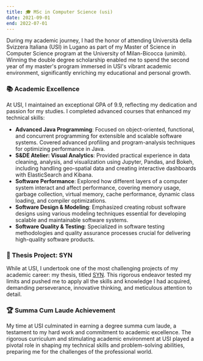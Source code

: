 ```yaml
---
title: 🎓 MSc in Computer Science (usi)
date: 2021-09-01
end: 2022-07-01
---
```


During my academic journey, I had the honor of attending Università della Svizzera Italiana (USI) in Lugano as part of my Master of Science in Computer Science program at the University of Milan-Bicocca (unimib). Winning the double degree scholarship enabled me to spend the second year of my master's program immersed in USI's vibrant academic environment, significantly enriching my educational and personal growth.

### 📚 Academic Excellence
At USI, I maintained an exceptional GPA of 9.9, reflecting my dedication and passion for my studies. I completed advanced courses that enhanced my technical skills:

- **Advanced Java Programming**: Focused on object-oriented, functional, and concurrent programming for extensible and scalable software systems. Covered advanced profiling and program-analysis techniques for optimizing performance in Java.
- **S&DE Atelier: Visual Analytics**: Provided practical experience in data cleaning, analysis, and visualization using Jupyter, Pandas, and Bokeh, including handling geo-spatial data and creating interactive dashboards with ElasticSearch and Kibana.
- **Software Performance**: Explored how different layers of a computer system interact and affect performance, covering memory usage, garbage collection, virtual memory, cache performance, dynamic class loading, and compiler optimizations.
- **Software Design & Modeling**: Emphasized creating robust software designs using various modeling techniques essential for developing scalable and maintainable software systems.
- **Software Quality & Testing**: Specialized in software testing methodologies and quality assurance processes crucial for delivering high-quality software products.


### 📝 Thesis Project: SYN
While at USI, I undertook one of the most challenging projects of my academic career: my thesis, titled [SYN](/project/syn). This rigorous endeavor tested my limits and pushed me to apply all the skills and knowledge I had acquired, demanding perseverance, innovative thinking, and meticulous attention to detail.

### 🏆 Summa Cum Laude Achievement
My time at USI culminated in earning a degree summa cum laude, a testament to my hard work and commitment to academic excellence. The rigorous curriculum and stimulating academic environment at USI played a pivotal role in shaping my technical skills and problem-solving abilities, preparing me for the challenges of the professional world.
